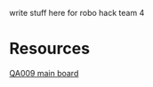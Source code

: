 write stuff here for robo hack team 4

# Resources

[QA009 main board](https://acebottteam.github.io/acebott-docs-master/board/ESP32/QA007%20ESP32%20Max%20V1.0%20Controller%20Board.html)
